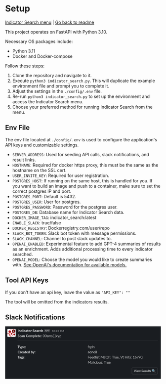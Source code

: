 # Setup
[Indicator Search menu](menu.md) | [Go back to readme](../README.md)

This project operates on FastAPI with Python 3.10.

Necessary OS packages include:
- Python 3.11
- Docker and Docker-compose

Follow these steps:

1. Clone the repository and navigate to it.
2. Execute `python3 indicator_search.py`. This will duplicate the example environment file and prompt you to complete it.
3. Adjust the settings in the `./config/.env` file.
4. Re-run `python3 indicator_search.py` to set up the environment and access the Indicator Search menu.
5. Choose your preferred method for running Indicator Search from the menu.

## Env File
The env file located at `./config/.env` is used to configure the application's API keys and customizable settings.

* `SERVER_ADDRESS`: Used for seeding API calls, slack notifications, and result links.
* `HOSTNAME`: Required for docker https proxy, this must be the same as the hostname on the SSL cert. 
* `USER_INVITE_KEY`: Required for user registration.
* `POSTGRES_HOST`: If running on the same host, this is handled for you. If you want to build an image and push to a container, make sure to set the correct postgres IP and port.
* `POSTGRES_PORT`: Default is 5432. 
* `POSTGRES_USER`: User for postgres.
* `POSTGRES_PASSWORD`: Password for the postgres user.
* `POSTGRES_DB`: Database name for Indicator Search data.
* `DOCKER_IMAGE_TAG`: indicator_search:latest
* `ENABLE_SLACK`: true/false
* `DOCKER_REGISTRY`: Dockerregistry.com/user/repo
* `SLACK_BOT_TOKEN`: Slack bot token with message permissions.
* `SLACK_CHANNEL`: Channel to post slack updates to.
* `OPENAI_ENABLED`: Experimental feature to add GPT-4 summaries of results as an enrichment. Adds additional processing time to every indicator searched.
* `OPENAI_MODEL`: Choose the model you would like to create summaries with. [See OpenAI's documentation for available models.](https://platform.openai.com/docs/models)

## Tool API Keys
If you don't have an api key, leave the value as `"API_KEY": ""`

The tool will be omitted from the indicators results.

## Slack Notifications
![Slack Notifications](../app/routers/web/static/images/slack_notifications.png)